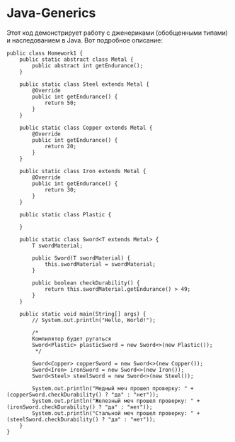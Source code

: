 # Java-Generics
Этот код демонстрирует работу с дженериками (обобщенными типами) и наследованием в Java. Вот подробное описание:
    
    public class Homework1 {
        public static abstract class Metal {
            public abstract int getEndurance();
        }
    
        public static class Steel extends Metal {
            @Override
            public int getEndurance() {
                return 50;
            }
        }
    
        public static class Copper extends Metal {
            @Override
            public int getEndurance() {
                return 20;
            }
        }
    
        public static class Iron extends Metal {
            @Override
            public int getEndurance() {
                return 30;
            }
        }
    
        public static class Plastic {
    
        }
    
        public static class Sword<T extends Metal> {
            T swordMaterial;
    
            public Sword(T swordMaterial) {
                this.swordMaterial = swordMaterial;
            }
    
            public boolean checkDurability() {
                return this.swordMaterial.getEndurance() > 49;
            }
        }
    
        public static void main(String[] args) {
            // System.out.println("Hello, World!");
    
            /*
            Компилятор будет ругаться
            Sword<Plastic> plasticSword = new Sword<>(new Plastic());
             */
    
            Sword<Copper> copperSword = new Sword<>(new Copper());
            Sword<Iron> ironSword = new Sword<>(new Iron());
            Sword<Steel> steelSword = new Sword<>(new Steel());
    
            System.out.println("Медный меч прошел проверку: " + (copperSword.checkDurability() ? "да" : "нет"));
            System.out.println("Железный меч прошел проверку: " + (ironSword.checkDurability() ? "да" : "нет"));
            System.out.println("Стальной меч прошел проверку: " + (steelSword.checkDurability() ? "да" : "нет"));
        }
    }
